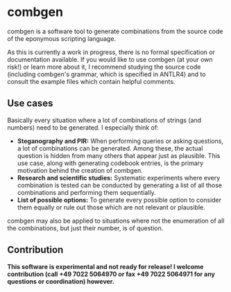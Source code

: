 # combgen
combgen is a software tool to generate combinations from the source code of the eponymous scripting language.

As this is currently a work in progress, there is no formal specification or documentation available. If you would like to use combgen (at your own risk!) or learn more about it, I recommend studying the source code (including combgen's grammar, which is specified in ANTLR4) and to consult the example files which contain helpful comments.

## Use cases
Basically every situation where a lot of combinations of strings (and numbers) need to be generated. I especially think of:

- **Steganography and PIR:** When performing queries or asking questions, a lot of combinations can be generated. Among these, the actual question is hidden from many others that appear just as plausible. This use case, along with generating codebook entries, is the primary motivation behind the creation of combgen.
- **Research and scientific studies:** Systematic experiments where every combination is tested can be conducted by generating a list of all those combinations and performing them sequentially.
- **List of possible options:** To generate every possible option to consider them equally or rule out those which are not relevant or plausible.

combgen may also be applied to situations where not the enumeration of all the combinations, but just their number, is of question.

## Contribution

**This software is experimental and not ready for release! I welcome contribution (call +49 7022 5064970 or fax +49 7022 5064971 for any questions or coordination) however.**
